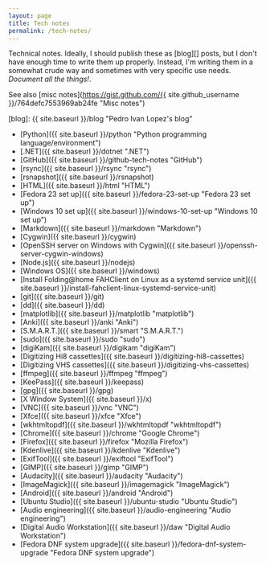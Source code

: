 ```yaml
---
layout: page
title: Tech notes
permalink: /tech-notes/
---
```


Technical notes. Ideally, I should publish these as [blog][] posts, but I don't
have enough time to write them up properly. Instead, I'm writing them in a
somewhat crude way and sometimes with very specific use needs. *Document all
the things!*.

See also
[misc notes](https://gist.github.com/{{ site.github_username }}/764defc7553969ab24fe "Misc notes")

[blog]: {{ site.baseurl }}/blog "Pedro Ivan Lopez's blog"

- [Python]({{ site.baseurl }}/python "Python programming language/environment")
- [.NET]({{ site.baseurl }}/dotnet ".NET")
- [GitHub]({{ site.baseurl }}/github-tech-notes "GitHub")
- [rsync]({{ site.baseurl }}/rsync "rsync")
- [rsnapshot]({{ site.baseurl }}/rsnapshot)
- [HTML]({{ site.baseurl }}/html "HTML")
- [Fedora 23 set up]({{ site.baseurl }}/fedora-23-set-up "Fedora 23 set up")
- [Windows 10 set up]({{ site.baseurl }}/windows-10-set-up "Windows 10 set up")
- [Markdown]({{ site.baseurl }}/markdown "Markdown")
- [Cygwin]({{ site.baseurl }}/cygwin)
- [OpenSSH server on Windows with Cygwin]({{ site.baseurl }}/openssh-server-cygwin-windows)
- [Node.js]({{ site.baseurl }}/nodejs)
- [Windows OS]({{ site.baseurl }}/windows)
- [Install Folding@home FAHClient on Linux as a systemd service unit]({{ site.baseurl }}/install-fahclient-linux-systemd-service-unit)
- [git]({{ site.baseurl }}/git)
- [dd]({{ site.baseurl }}/dd)
- [matplotlib]({{ site.baseurl }}/matplotlib "matplotlib")
- [Anki]({{ site.baseurl }}/anki "Anki")
- [S.M.A.R.T.]({{ site.baseurl }}/smart "S.M.A.R.T.")
- [sudo]({{ site.baseurl }}/sudo "sudo")
- [digiKam]({{ site.baseurl }}/digikam "digiKam")
- [Digitizing Hi8 cassettes]({{ site.baseurl }}/digitizing-hi8-cassettes)
- [Digitizing VHS cassettes]({{ site.baseurl }}/digitizing-vhs-cassettes)
- [ffmpeg]({{ site.baseurl }}/ffmpeg "ffmpeg")
- [KeePass]({{ site.baseurl }}/keepass)
- [gpg]({{ site.baseurl }}/gpg)
- [X Window System]({{ site.baseurl }}/x)
- [VNC]({{ site.baseurl }}/vnc "VNC")
- [Xfce]({{ site.baseurl }}/xfce "Xfce")
- [wkhtmltopdf]({{ site.baseurl }}/wkhtmltopdf "wkhtmltopdf")
- [Chrome]({{ site.baseurl }}/chrome "Google Chrome")
- [Firefox]({{ site.baseurl }}/firefox "Mozilla Firefox")
- [Kdenlive]({{ site.baseurl }}/kdenlive "Kdenlive")
- [ExifTool]({{ site.baseurl }}/exiftool "ExifTool")
- [GIMP]({{ site.baseurl }}/gimp "GIMP")
- [Audacity]({{ site.baseurl }}/audacity "Audacity")
- [ImageMagick]({{ site.baseurl }}/imagemagick "ImageMagick")
- [Android]({{ site.baseurl }}/android "Android")
- [Ubuntu Studio]({{ site.baseurl }}/ubuntu-studio "Ubuntu Studio")
- [Audio engineering]({{ site.baseurl }}/audio-engineering "Audio engineering")
- [Digital Audio Workstation]({{ site.baseurl }}/daw "Digital Audio Workstation")
- [Fedora DNF system upgrade]({{ site.baseurl }}/fedora-dnf-system-upgrade "Fedora DNF system upgrade")
